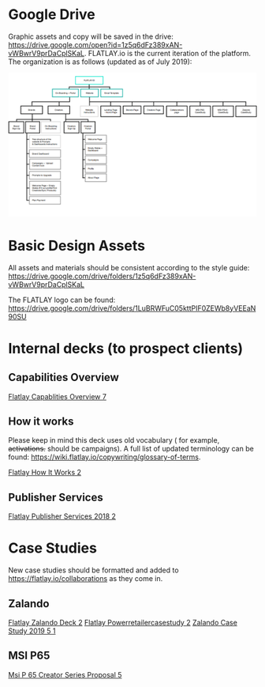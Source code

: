 <!-- TITLE: Collateral Assets -->

# Google Drive
Graphic assets and copy will be saved in the drive: https://drive.google.com/open?id=1z5q6dFz389xAN-vWBwrV9prDaCplSKaL.
FLATLAY.io is the current iteration of the platform. The organization is as follows (updated as of July 2019):

![Google Drive Map](/uploads/google-drive-map.png "Google Drive Map")

# Basic Design Assets
All assets and materials should be consistent according to the style guide: https://drive.google.com/drive/folders/1z5q6dFz389xAN-vWBwrV9prDaCplSKaL

The FLATLAY logo can be found: https://drive.google.com/drive/folders/1LuBRWFuC05kttPIF0ZEWb8yVEEaN90SU

# Internal decks (to prospect clients)
## Capabilities Overview
[Flatlay Capablities Overview 7](/uploads/flatlay-capablities-overview-7.pdf "Flatlay Capablities Overview 7")

## How it works
Please keep in mind this deck uses old vocabulary ( for example, ~~activations.~~ should be campaigns). A full list of updated terminology can be found: https://wiki.flatlay.io/copywriting/glossary-of-terms.

[Flatlay How It Works 2](/uploads/flatlay-how-it-works-2.pdf "Flatlay How It Works 2")

## Publisher Services
[Flatlay Publisher Services 2018 2](/uploads/flatlay-publisher-services-2018-2.pdf "Flatlay Publisher Services 2018 2")
# Case Studies
New case studies should be formatted and added to https://flatlay.io/collaborations as they come in.

## Zalando
[Flatlay Zalando Deck 2](/uploads/flatlay-zalando-deck-2.pdf "Flatlay Zalando Deck 2")
[Flatlay Powerretailercasestudy 2](/uploads/flatlay-powerretailercasestudy-2.pdf "Flatlay Powerretailercasestudy 2")
[Zalando Case Study 2019 5 1](/uploads/zalando-case-study-2019-5-1.pdf "Zalando Case Study 2019 5 1")

## MSI P65
[Msi P 65 Creator Series Proposal 5](/uploads/msi-p-65-creator-series-proposal-5.pdf "Msi P 65 Creator Series Proposal 5")